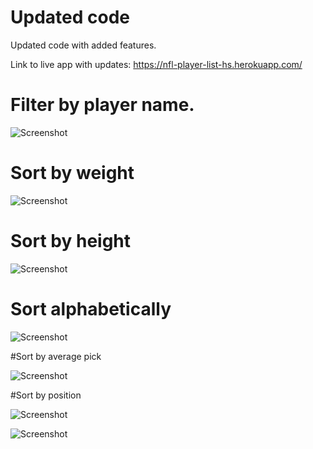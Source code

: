 # Updated code

Updated code with added features.

Link to live app with updates: https://nfl-player-list-hs.herokuapp.com/



# Filter by player name.

![Screenshot](./assets/byname.png)


# Sort by weight

![Screenshot](./assets/weight.png)


# Sort by height

![Screenshot](./assets/height.png)

# Sort alphabetically

![Screenshot](./assets/alphabetically.png)

#Sort by average pick

![Screenshot](./assets/averagepick.png)

#Sort by position

![Screenshot](./assets/byqb.png)


![Screenshot](./assets/bywr.png)
